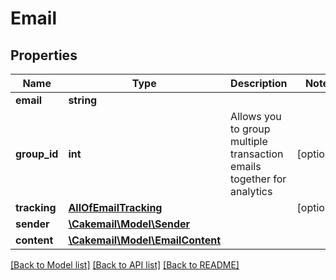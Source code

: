 # Email

## Properties
Name | Type | Description | Notes
------------ | ------------- | ------------- | -------------
**email** | **string** |  | 
**group_id** | **int** | Allows you to group multiple transaction emails together for analytics | [optional] 
**tracking** | [**AllOfEmailTracking**](AllOfEmailTracking.md) |  | [optional] 
**sender** | [**\Cakemail\Model\Sender**](Sender.md) |  | 
**content** | [**\Cakemail\Model\EmailContent**](EmailContent.md) |  | 

[[Back to Model list]](../../README.md#documentation-for-models) [[Back to API list]](../../README.md#documentation-for-api-endpoints) [[Back to README]](../../README.md)

